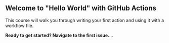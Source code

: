 ## Welcome to "Hello World" with GitHub Actions

This course will walk you through writing your first action and using it with a workflow file. 

**Ready to get started? Navigate to the first issue.**...
